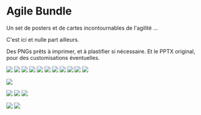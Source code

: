 # Agile Bundle

Un set de posters et de cartes incontournables de l'agilité ... 

C'est ici et nulle part ailleurs.

Des PNGs prêts à imprimer, et à plastifier si nécessaire. 
Et le PPTX original, pour des customisations éventuelles.

![](Cartes-Emoticons/emoticons.jpg)
![](Cartes-Planning-Poker/planning-poker.jpg)
![](Cartes-Cognitive-Biases/cognitive-biases.jpg)
![](Cartes-Meetings-ELMO/elmo1.jpg)
![](Cartes-Meetings/9cards.jpg)
![](Cartes-Meetings/24cards.jpg)
![](Cartes-Meteo/meteo.jpg)
![](Cartes-Photolangage/Photolangage.png)
![](Cartes-Roles-Scrum-Master/scrum-master.jpg)
![](Web-Links/Agile-Pattern-Cards.jpg)
![](Web-Links/dandy-people-collection.jpg)

![](Cartes-Planning-Poker-XL/planning-poker-xl.png)

![](Agile-Kakemonos/Agile-Kakemono-InAction.png)
![](Agile-Kakemonos/Extended-Scrum-InAction.png)
![](Agile-Kakemonos/Lean-Kanban-InAction.png)

![](Team-Feedbacks-A3/Team-Feedbacks-InAction.jpg)
![](Team-NikoNikoWeek-A3/Team-NikoNikoWeek-InAction.jpg)
